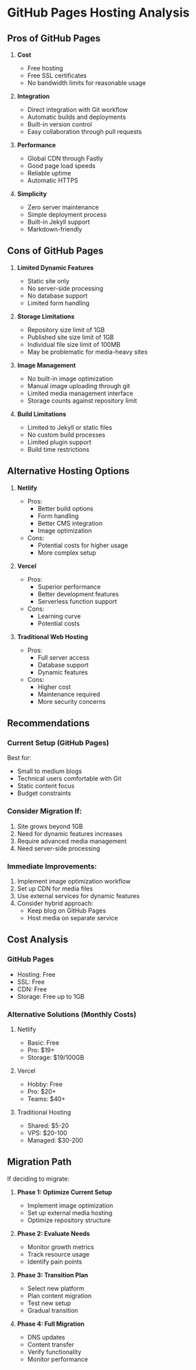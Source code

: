 # GitHub Pages Hosting Analysis

## Pros of GitHub Pages

1. **Cost**
   - Free hosting
   - Free SSL certificates
   - No bandwidth limits for reasonable usage

2. **Integration**
   - Direct integration with Git workflow
   - Automatic builds and deployments
   - Built-in version control
   - Easy collaboration through pull requests

3. **Performance**
   - Global CDN through Fastly
   - Good page load speeds
   - Reliable uptime
   - Automatic HTTPS

4. **Simplicity**
   - Zero server maintenance
   - Simple deployment process
   - Built-in Jekyll support
   - Markdown-friendly

## Cons of GitHub Pages

1. **Limited Dynamic Features**
   - Static site only
   - No server-side processing
   - No database support
   - Limited form handling

2. **Storage Limitations**
   - Repository size limit of 1GB
   - Published site size limit of 1GB
   - Individual file size limit of 100MB
   - May be problematic for media-heavy sites

3. **Image Management**
   - No built-in image optimization
   - Manual image uploading through git
   - Limited media management interface
   - Storage counts against repository limit

4. **Build Limitations**
   - Limited to Jekyll or static files
   - No custom build processes
   - Limited plugin support
   - Build time restrictions

## Alternative Hosting Options

1. **Netlify**
   - Pros:
     * Better build options
     * Form handling
     * Better CMS integration
     * Image optimization
   - Cons:
     * Potential costs for higher usage
     * More complex setup

2. **Vercel**
   - Pros:
     * Superior performance
     * Better development features
     * Serverless function support
   - Cons:
     * Learning curve
     * Potential costs

3. **Traditional Web Hosting**
   - Pros:
     * Full server access
     * Database support
     * Dynamic features
   - Cons:
     * Higher cost
     * Maintenance required
     * More security concerns

## Recommendations

### Current Setup (GitHub Pages)
Best for:
- Small to medium blogs
- Technical users comfortable with Git
- Static content focus
- Budget constraints

### Consider Migration If:
1. Site grows beyond 1GB
2. Need for dynamic features increases
3. Require advanced media management
4. Need server-side processing

### Immediate Improvements:
1. Implement image optimization workflow
2. Set up CDN for media files
3. Use external services for dynamic features
4. Consider hybrid approach:
   - Keep blog on GitHub Pages
   - Host media on separate service

## Cost Analysis

### GitHub Pages
- Hosting: Free
- SSL: Free
- CDN: Free
- Storage: Free up to 1GB

### Alternative Solutions (Monthly Costs)
1. Netlify
   - Basic: Free
   - Pro: $19+
   - Storage: $19/100GB

2. Vercel
   - Hobby: Free
   - Pro: $20+
   - Teams: $40+

3. Traditional Hosting
   - Shared: $5-20
   - VPS: $20-100
   - Managed: $30-200

## Migration Path

If deciding to migrate:

1. **Phase 1: Optimize Current Setup**
   - Implement image optimization
   - Set up external media hosting
   - Optimize repository structure

2. **Phase 2: Evaluate Needs**
   - Monitor growth metrics
   - Track resource usage
   - Identify pain points

3. **Phase 3: Transition Plan**
   - Select new platform
   - Plan content migration
   - Test new setup
   - Gradual transition

4. **Phase 4: Full Migration**
   - DNS updates
   - Content transfer
   - Verify functionality
   - Monitor performance
